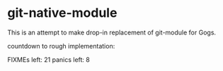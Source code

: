git-native-module
=================

This is an attempt to make drop-in replacement of git-module for Gogs.

countdown to rough implementation:

FIXMEs left: 21
panics left: 8
